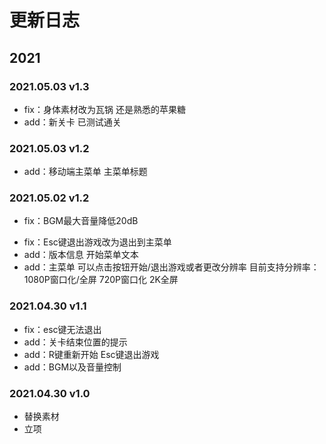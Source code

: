 # 更新日志
  
## 2021

### 2021.05.03 v1.3
* fix：身体素材改为瓦锅 还是熟悉的苹果糖
* add：新关卡 已测试通关

### 2021.05.03 v1.2
* add：移动端主菜单 主菜单标题

### 2021.05.02 v1.2
* fix：BGM最大音量降低20dB
- fix：Esc键退出游戏改为退出到主菜单
- add：版本信息 开始菜单文本
- add：主菜单 可以点击按钮开始/退出游戏或者更改分辨率 目前支持分辨率：1080P窗口化/全屏 720P窗口化 2K全屏

### 2021.04.30 v1.1
- fix：esc键无法退出
- add：关卡结束位置的提示
- add：R键重新开始 Esc键退出游戏
- add：BGM以及音量控制

### 2021.04.30 v1.0
- 替换素材
- 立项
